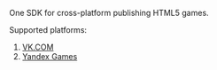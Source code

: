 One SDK for cross-platform publishing HTML5 games.

Supported platforms:
1. [VK.COM](https://vk.com)
2. [Yandex Games](https://yandex.com/games/)